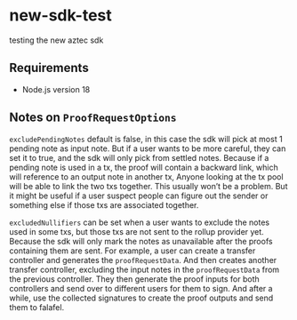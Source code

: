 # new-sdk-test
 testing the new aztec sdk

## Requirements

- Node.js version 18

## Notes on `ProofRequestOptions`

`excludePendingNotes` default is false, in this case the sdk will pick at most 1 pending note as input note. But if a user wants to be more careful, they can set it to true, and the sdk will only pick from settled notes. Because if a pending note is used in a tx, the proof will contain a backward link, which will reference to an output note in another tx, Anyone looking at the tx pool will be able to link the two txs together. This usually won’t be a problem. But it might be useful if a user suspect people can figure out the sender or something else if those txs are associated together.

`excludedNullifiers` can be set when a user wants to exclude the notes used in some txs, but those txs are not sent to the rollup provider yet. Because the sdk will only mark the notes as unavailable after the proofs containing them are sent. For example, a user can create a transfer controller and generates the `proofRequestData`. And then creates another transfer controller, excluding the input notes in the `proofRequestData` from the previous controller. They then generate the proof inputs for both controllers and send over to different users for them to sign. And after a while, use the collected signatures to create the proof outputs and send them to falafel.